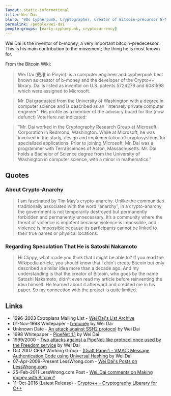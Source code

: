 ```yaml
---
layout: static-informational
title: Wei Dai
blurb: "90s Cypherpunk, Cryptographer, Creator of Bitcoin-precursor B-Money"
permalink: /people/wei-dai
people-groups: [early-cypherpunk, cryptocurrency]
---
```


Wei Dai is the inventor of b-money, a very important bitcoin-predecessor. This is his main contribution to the movement; the thing he is most known for.

From the Bitcoin Wiki:

> Wei Dai (戴维 in Pinyin). is a computer engineer and cypherpunk best known as creator of b-money and the developer of the Crypto++ library. Dai is listed as inventor on U.S. patents 5724279 and 6081598 which were assigned to Microsoft.

> Mr. Dai graduated from the University of Washington with a degree in computer science and is described as an "intensely private computer engineer". His profile as a member of the advisory board for the (now defunct) VoteHere.net indicated:

> "Mr. Dai worked in the Cryptography Research Group at Microsoft Corporation in Redmond, Washington. While at Microsoft, he was involved in the study, design and implementation of cryptosystems for specialized applications. Prior to joining Microsoft, Mr. Dai was a programmer with TerraSciences of Acton, Massachusetts. Mr. Dai holds a Bachelor of Science degree from the University of Washington in computer science, with a minor in mathematics."

## Quotes

### About Crypto-Anarchy

> I am fascinated by Tim May’s crypto-anarchy. Unlike the communities traditionally associated with the word “anarchy”, in a crypto-anarchy the government is not temporarily destroyed but permanently forbidden and permanently unnecessary. It’s a community where the threat of violence is impotent because violence is impossible, and violence is impossible because its participants cannot be linked to their true names or physical locations.

### Regarding Speculation That He is Satoshi Nakamoto

> Hi Clippy, what made you think that I might be able to? If you read the Wikipedia article, you should know that I didn't create Bitcoin but only described a similar idea more than a decade ago. And my understanding is that the creator of Bitcoin, who goes by the name Satoshi Nakamoto, didn't even read my article before reinventing the idea himself. He learned about it afterward and credited me in his paper. So my connection with the project is quite limited.

## Links

* 1996-2003 Extropians Mailing List - [Wei Dai's List Archive](http://extropians.weidai.com/)
* 01-Nov-1998 Whitepaper - [b-money](http://nakamotoinstitute.org/b-money/) by Wei Dai
* Unknown Date - [An attack against SSH2 protocol](http://www.weidai.com/ssh2-attack.txt) by Wei Dai
* 1998 Whitepaper - [PipeNet 1.1](http://www.weidai.com/pipenet.txt) by Wei Dai
* 1999/2000 - [Two attacks against a PipeNet-like protocol once used by the Freedom service](http://www.weidai.com/freedom-attacks.txt) by Wei Dai
* Oct 2007 CFRP Working Group - [(Draft Paper) - VMAC: Message Authentication Code using Universal Hashing](http://www.fastcrypto.org/vmac/draft-krovetz-vmac-01.txt) by Wei Dai
* 07-Apr-2009-Present LessWrong.com - [Wei Dai's Posts on LessWrong.com](http://lesswrong.com/user/Wei_Dai/submitted/)
* 25-Feb-2011 LessWrong.com Post - [Wei_Dai comments on Making money with Bitcoin?](http://lesswrong.com/lw/4cs/making_money_with_bitcoin/3lq1)
* 11-Oct-2016 (Latest Release) - [Crypto++ - Cryptography Libarary for C++](https://www.cryptopp.com/)
